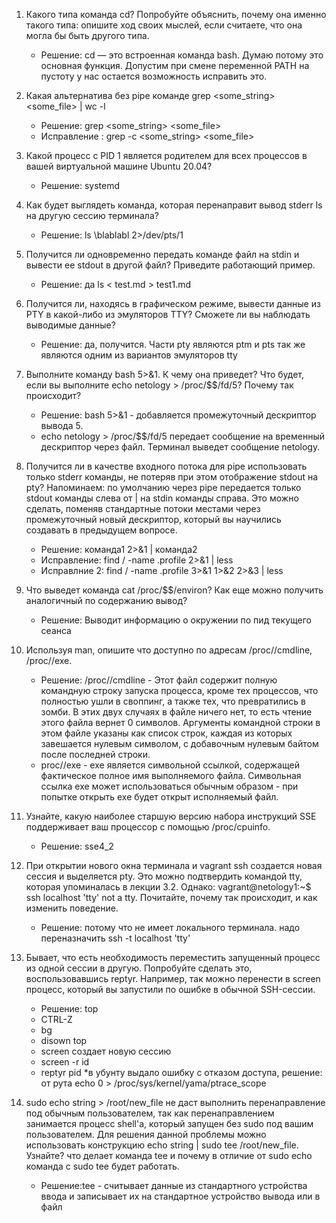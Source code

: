 1. Какого типа команда cd? Попробуйте объяснить, почему она именно такого типа: опишите ход своих мыслей, если считаете, что она могла бы быть другого типа.

	* Решение: cd — это встроенная команда bash. Думаю потому это основная функция. Допустим при смене переменной PATH на пустоту у нас остается возможность исправить это.
	 
2. Какая альтернатива без pipe команде grep <some_string> <some_file> | wc -l

	* Решение: grep <some_string> <some_file>
	* Исправление : grep -c <some_string> <some_file>

3. Какой процесс с PID 1 является родителем для всех процессов в вашей виртуальной машине Ubuntu 20.04?

	* Решение: systemd

4. Как будет выглядеть команда, которая перенаправит вывод stderr ls на другую сессию терминала?

	* Решение: ls \blablabl 2>/dev/pts/1

5. Получится ли одновременно передать команде файл на stdin и вывести ее stdout в другой файл? Приведите работающий пример.

	* Решение: да ls < test.md > test1.md

6. Получится ли, находясь в графическом режиме, вывести данные из PTY в какой-либо из эмуляторов TTY? Сможете ли вы наблюдать выводимые данные?

	* Решение: да, получится. Части pty являются ptm и pts так же являются одним из вариантов эмуляторов tty
	
7. Выполните команду bash 5>&1. К чему она приведет? Что будет, если вы выполните echo netology > /proc/$$/fd/5? Почему так происходит?

	* Решение: bash 5>&1 - добавляется промежуточный дескриптор вывода 5.
	* echo netology > /proc/$$/fd/5 передает сообщение на временный дескриптор через файл. Терминал выведет сообщение netology.

8. Получится ли в качестве входного потока для pipe использовать только stderr команды, не потеряв при этом отображение stdout на pty?
Напоминаем: по умолчанию через pipe передается только stdout команды слева от | на stdin команды справа. Это можно сделать, поменяв стандартные потоки местами через промежуточный новый дескриптор, который вы научились создавать в предыдущем вопросе.

	* Решение: команда1 2>&1 | команда2
	* Исправление: find / -name .profile 2>&1 | less
	* Исправлние 2: find / -name .profile 3>&1 1>&2 2>&3 | less
	
9. Что выведет команда cat /proc/$$/environ? Как еще можно получить аналогичный по содержанию вывод?

	* Решение: Выводит информацию о окружении по пид текущего сеанса

10. Используя man, опишите что доступно по адресам /proc/<PID>/cmdline, /proc/<PID>/exe.

	* Решение: /proc/<PID>/cmdline - Этот файл содержит полную командную строку запуска процесса, кроме тех процессов, что полностью ушли в своппинг, а также тех, что превратились в зомби. В этих двух случаях в файле ничего нет, то есть чтение этого файла вернет 0 символов. Аргументы командной строки в этом файле указаны как список строк, каждая из которых завешается нулевым символом, с добавочным нулевым байтом после последней строки.
	* proc/<PID>/exe - exe является символьной ссылкой, содержащей фактическое полное имя выполняемого файла. Символьная ссылка exe может использоваться обычным образом - при попытке открыть exe будет открыт исполняемый файл.

11. Узнайте, какую наиболее старшую версию набора инструкций SSE поддерживает ваш процессор с помощью /proc/cpuinfo.

	* Решение: sse4_2

12. При открытии нового окна терминала и vagrant ssh создается новая сессия и выделяется pty.
Это можно подтвердить командой tty, которая упоминалась в лекции 3.2.
Однако: vagrant@netology1:~$ ssh localhost 'tty'
not a tty. Почитайте, почему так происходит, и как изменить поведение.

	* Решение: потому что не имеет локального терминала. надо переназначить ssh -t localhost 'tty'

13. Бывает, что есть необходимость переместить запущенный процесс из одной сессии в другую. Попробуйте сделать это, воспользовавшись reptyr. Например, так можно перенести в screen процесс, который вы запустили по ошибке в обычной SSH-сессии.

	* Решение: top
	* CTRL-Z
	* bg
	* disown top
	* screen создает новую сессию
	* screen -r id 
	* reptyr pid
	*в убунту выдало ошибку с отказом доступа, решение: от рута echo 0 > /proc/sys/kernel/yama/ptrace_scope

14. sudo echo string > /root/new_file не даст выполнить перенаправление под обычным пользователем, так как перенаправлением занимается процесс shell'а, который запущен без sudo под вашим пользователем. Для решения данной проблемы можно использовать конструкцию echo string | sudo tee /root/new_file. Узнайте? что делает команда tee и почему в отличие от sudo echo команда с sudo tee будет работать.

	* Решение:tee - считывает данные из стандартного устройства ввода и записывает их на стандартное устройство вывода или в файл
